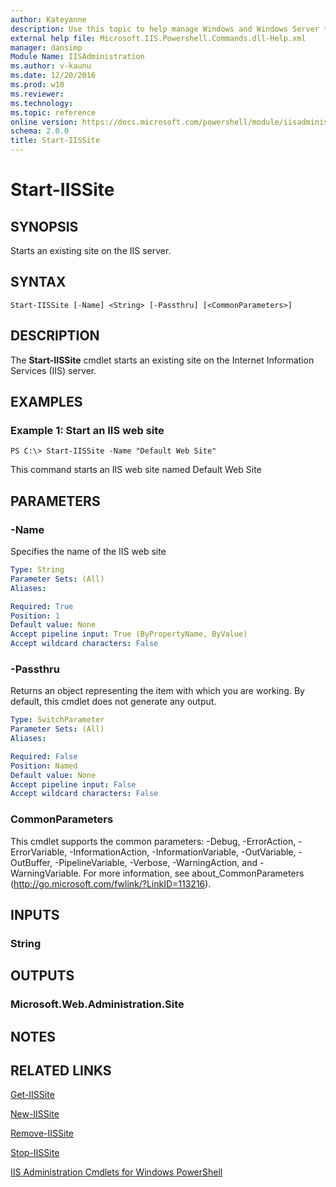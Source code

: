 ```yaml
---
author: Kateyanne
description: Use this topic to help manage Windows and Windows Server technologies with Windows PowerShell.
external help file: Microsoft.IIS.Powershell.Commands.dll-Help.xml
manager: dansimp
Module Name: IISAdministration
ms.author: v-kaunu
ms.date: 12/20/2016
ms.prod: w10
ms.reviewer: 
ms.technology: 
ms.topic: reference
online version: https://docs.microsoft.com/powershell/module/iisadministration/start-iissite?view=windowsserver2016-ps&wt.mc_id=ps-gethelp
schema: 2.0.0
title: Start-IISSite
---
```


# Start-IISSite

## SYNOPSIS
Starts an existing site on the IIS server.

## SYNTAX

```
Start-IISSite [-Name] <String> [-Passthru] [<CommonParameters>]
```

## DESCRIPTION
The **Start-IISSite** cmdlet starts an existing site on the Internet Information Services (IIS) server.

## EXAMPLES

### Example 1: Start an IIS web site
```
PS C:\> Start-IISSite -Name "Default Web Site"
```

This command starts an IIS web site named Default Web Site

## PARAMETERS

### -Name
Specifies the name of the IIS web site

```yaml
Type: String
Parameter Sets: (All)
Aliases: 

Required: True
Position: 1
Default value: None
Accept pipeline input: True (ByPropertyName, ByValue)
Accept wildcard characters: False
```

### -Passthru
Returns an object representing the item with which you are working.
By default, this cmdlet does not generate any output.

```yaml
Type: SwitchParameter
Parameter Sets: (All)
Aliases: 

Required: False
Position: Named
Default value: None
Accept pipeline input: False
Accept wildcard characters: False
```

### CommonParameters
This cmdlet supports the common parameters: -Debug, -ErrorAction, -ErrorVariable, -InformationAction, -InformationVariable, -OutVariable, -OutBuffer, -PipelineVariable, -Verbose, -WarningAction, and -WarningVariable. For more information, see about_CommonParameters (http://go.microsoft.com/fwlink/?LinkID=113216).

## INPUTS

### String

## OUTPUTS

### Microsoft.Web.Administration.Site

## NOTES

## RELATED LINKS

[Get-IISSite](./Get-IISSite.md)

[New-IISSite](./New-IISSite.md)

[Remove-IISSite](./Remove-IISSite.md)

[Stop-IISSite](./Stop-IISSite.md)

[IIS Administration Cmdlets for Windows PowerShell](./iisadministration.md)

